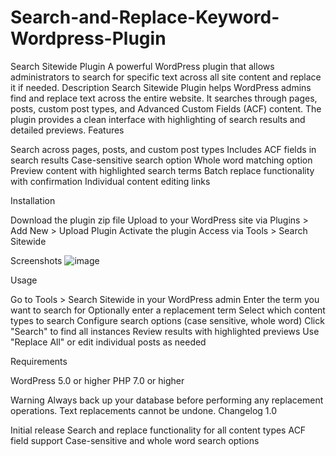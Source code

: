 # Search-and-Replace-Keyword-Wordpress-Plugin
Search Sitewide Plugin
A powerful WordPress plugin that allows administrators to search for specific text across all site content and replace it if needed.
Description
Search Sitewide Plugin helps WordPress admins find and replace text across the entire website. It searches through pages, posts, custom post types, and Advanced Custom Fields (ACF) content. The plugin provides a clean interface with highlighting of search results and detailed previews.
Features

Search across pages, posts, and custom post types
Includes ACF fields in search results
Case-sensitive search option
Whole word matching option
Preview content with highlighted search terms
Batch replace functionality with confirmation
Individual content editing links

Installation

Download the plugin zip file
Upload to your WordPress site via Plugins > Add New > Upload Plugin
Activate the plugin
Access via Tools > Search Sitewide

Screenshots
![image](https://github.com/user-attachments/assets/72f0a349-20f6-4487-b83b-505a59304c85)

Usage

Go to Tools > Search Sitewide in your WordPress admin
Enter the term you want to search for
Optionally enter a replacement term
Select which content types to search
Configure search options (case sensitive, whole word)
Click "Search" to find all instances
Review results with highlighted previews
Use "Replace All" or edit individual posts as needed

Requirements

WordPress 5.0 or higher
PHP 7.0 or higher

Warning
Always back up your database before performing any replacement operations. Text replacements cannot be undone.
Changelog
1.0

Initial release
Search and replace functionality for all content types
ACF field support
Case-sensitive and whole word search options
